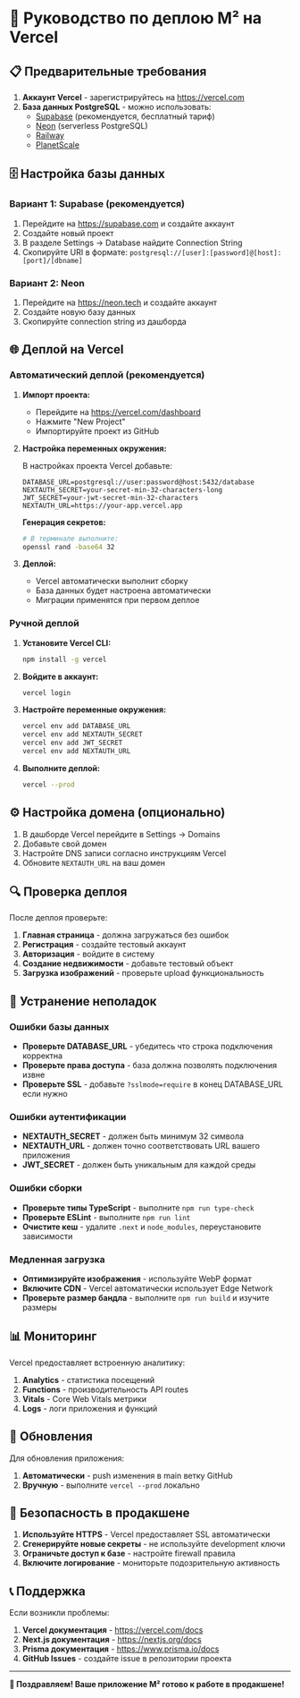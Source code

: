 # 🚀 Руководство по деплою M² на Vercel

## 📋 Предварительные требования

1. **Аккаунт Vercel** - зарегистрируйтесь на https://vercel.com
2. **База данных PostgreSQL** - можно использовать:
   - [Supabase](https://supabase.com) (рекомендуется, бесплатный тариф)
   - [Neon](https://neon.tech) (serverless PostgreSQL)
   - [Railway](https://railway.app)
   - [PlanetScale](https://planetscale.com)

## 🗄 Настройка базы данных

### Вариант 1: Supabase (рекомендуется)

1. Перейдите на https://supabase.com и создайте аккаунт
2. Создайте новый проект
3. В разделе Settings → Database найдите Connection String
4. Скопируйте URI в формате: `postgresql://[user]:[password]@[host]:[port]/[dbname]`

### Вариант 2: Neon

1. Перейдите на https://neon.tech и создайте аккаунт  
2. Создайте новую базу данных
3. Скопируйте connection string из дашборда

## 🌐 Деплой на Vercel

### Автоматический деплой (рекомендуется)

1. **Импорт проекта:**
   - Перейдите на https://vercel.com/dashboard
   - Нажмите "New Project"
   - Импортируйте проект из GitHub

2. **Настройка переменных окружения:**
   
   В настройках проекта Vercel добавьте:
   
   ```env
   DATABASE_URL=postgresql://user:password@host:5432/database
   NEXTAUTH_SECRET=your-secret-min-32-characters-long
   JWT_SECRET=your-jwt-secret-min-32-characters  
   NEXTAUTH_URL=https://your-app.vercel.app
   ```

   **Генерация секретов:**
   ```bash
   # В терминале выполните:
   openssl rand -base64 32
   ```

3. **Деплой:**
   - Vercel автоматически выполнит сборку
   - База данных будет настроена автоматически
   - Миграции применятся при первом деплое

### Ручной деплой

1. **Установите Vercel CLI:**
   ```bash
   npm install -g vercel
   ```

2. **Войдите в аккаунт:**
   ```bash
   vercel login
   ```

3. **Настройте переменные окружения:**
   ```bash
   vercel env add DATABASE_URL
   vercel env add NEXTAUTH_SECRET  
   vercel env add JWT_SECRET
   vercel env add NEXTAUTH_URL
   ```

4. **Выполните деплой:**
   ```bash
   vercel --prod
   ```

## ⚙️ Настройка домена (опционально)

1. В дашборде Vercel перейдите в Settings → Domains
2. Добавьте свой домен
3. Настройте DNS записи согласно инструкциям Vercel
4. Обновите `NEXTAUTH_URL` на ваш домен

## 🔍 Проверка деплоя

После деплоя проверьте:

1. **Главная страница** - должна загружаться без ошибок
2. **Регистрация** - создайте тестовый аккаунт
3. **Авторизация** - войдите в систему
4. **Создание недвижимости** - добавьте тестовый объект
5. **Загрузка изображений** - проверьте upload функциональность

## 🐛 Устранение неполадок

### Ошибки базы данных

- **Проверьте DATABASE_URL** - убедитесь что строка подключения корректна
- **Проверьте права доступа** - база должна позволять подключения извне
- **Проверьте SSL** - добавьте `?sslmode=require` в конец DATABASE_URL если нужно

### Ошибки аутентификации  

- **NEXTAUTH_SECRET** - должен быть минимум 32 символа
- **NEXTAUTH_URL** - должен точно соответствовать URL вашего приложения
- **JWT_SECRET** - должен быть уникальным для каждой среды

### Ошибки сборки

- **Проверьте типы TypeScript** - выполните `npm run type-check`
- **Проверьте ESLint** - выполните `npm run lint`
- **Очистите кеш** - удалите `.next` и `node_modules`, переустановите зависимости

### Медленная загрузка

- **Оптимизируйте изображения** - используйте WebP формат
- **Включите CDN** - Vercel автоматически использует Edge Network
- **Проверьте размер бандла** - выполните `npm run build` и изучите размеры

## 📊 Мониторинг

Vercel предоставляет встроенную аналитику:

1. **Analytics** - статистика посещений
2. **Functions** - производительность API routes  
3. **Vitals** - Core Web Vitals метрики
4. **Logs** - логи приложения и функций

## 🔄 Обновления

Для обновления приложения:

1. **Автоматически** - push изменения в main ветку GitHub
2. **Вручную** - выполните `vercel --prod` локально

## 🔐 Безопасность в продакшене

1. **Используйте HTTPS** - Vercel предоставляет SSL автоматически
2. **Сгенерируйте новые секреты** - не используйте development ключи
3. **Ограничьте доступ к базе** - настройте firewall правила
4. **Включите логирование** - мониторьте подозрительную активность

## 📞 Поддержка

Если возникли проблемы:

1. **Vercel документация** - https://vercel.com/docs
2. **Next.js документация** - https://nextjs.org/docs
3. **Prisma документация** - https://www.prisma.io/docs
4. **GitHub Issues** - создайте issue в репозитории проекта

---

**🎉 Поздравляем! Ваше приложение M² готово к работе в продакшене!**
